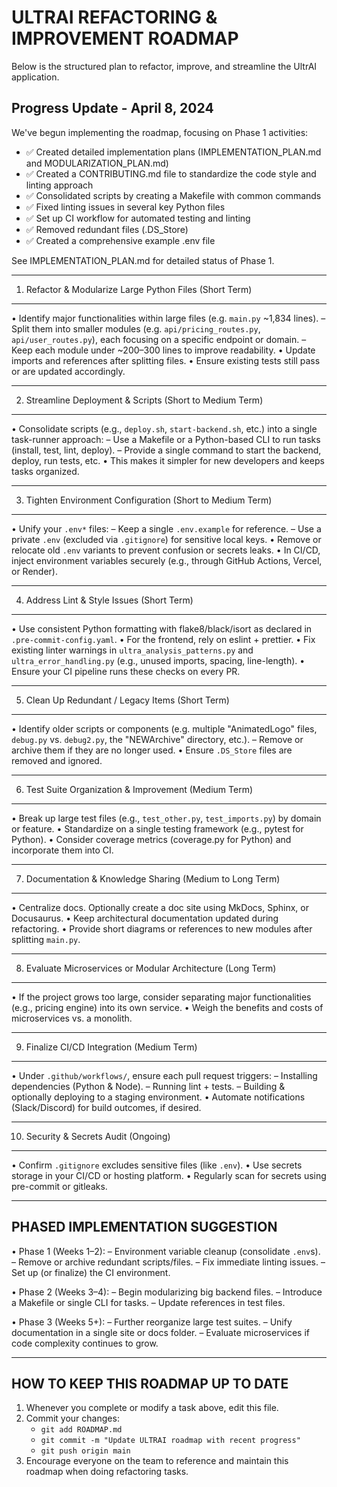 # ULTRAI REFACTORING & IMPROVEMENT ROADMAP

Below is the structured plan to refactor, improve, and streamline the UltrAI application.

## Progress Update - April 8, 2024

We've begun implementing the roadmap, focusing on Phase 1 activities:

- ✅ Created detailed implementation plans (IMPLEMENTATION_PLAN.md and MODULARIZATION_PLAN.md)
- ✅ Created a CONTRIBUTING.md file to standardize the code style and linting approach
- ✅ Consolidated scripts by creating a Makefile with common commands
- ✅ Fixed linting issues in several key Python files
- ✅ Set up CI workflow for automated testing and linting
- ✅ Removed redundant files (.DS_Store)
- ✅ Created a comprehensive example .env file

See IMPLEMENTATION_PLAN.md for detailed status of Phase 1.

--------------------------------------------------------------------------------

1. Refactor & Modularize Large Python Files (Short Term)

--------------------------------------------------------------------------------
• Identify major functionalities within large files (e.g. `main.py` ~1,834 lines).
  – Split them into smaller modules (e.g. `api/pricing_routes.py`, `api/user_routes.py`), each focusing on a specific endpoint or domain.
  – Keep each module under ~200–300 lines to improve readability.
• Update imports and references after splitting files.
• Ensure existing tests still pass or are updated accordingly.

--------------------------------------------------------------------------------

2. Streamline Deployment & Scripts (Short to Medium Term)

--------------------------------------------------------------------------------
• Consolidate scripts (e.g., `deploy.sh`, `start-backend.sh`, etc.) into a single task-runner approach:
  – Use a Makefile or a Python-based CLI to run tasks (install, test, lint, deploy).
  – Provide a single command to start the backend, deploy, run tests, etc.
• This makes it simpler for new developers and keeps tasks organized.

--------------------------------------------------------------------------------

3. Tighten Environment Configuration (Short to Medium Term)

--------------------------------------------------------------------------------
• Unify your `.env*` files:
  – Keep a single `.env.example` for reference.
  – Use a private `.env` (excluded via `.gitignore`) for sensitive local keys.
• Remove or relocate old `.env` variants to prevent confusion or secrets leaks.
• In CI/CD, inject environment variables securely (e.g., through GitHub Actions, Vercel, or Render).

--------------------------------------------------------------------------------

4. Address Lint & Style Issues (Short Term)

--------------------------------------------------------------------------------
• Use consistent Python formatting with flake8/black/isort as declared in `.pre-commit-config.yaml`.
• For the frontend, rely on eslint + prettier.
• Fix existing linter warnings in `ultra_analysis_patterns.py` and `ultra_error_handling.py` (e.g., unused imports, spacing, line-length).
• Ensure your CI pipeline runs these checks on every PR.

--------------------------------------------------------------------------------

5. Clean Up Redundant / Legacy Items (Short Term)

--------------------------------------------------------------------------------
• Identify older scripts or components (e.g. multiple \"AnimatedLogo\" files, `debug.py` vs. `debug2.py`, the \"NEWArchive\" directory, etc.).
  – Remove or archive them if they are no longer used.
• Ensure `.DS_Store` files are removed and ignored.

--------------------------------------------------------------------------------

6. Test Suite Organization & Improvement (Medium Term)

--------------------------------------------------------------------------------
• Break up large test files (e.g., `test_other.py`, `test_imports.py`) by domain or feature.
• Standardize on a single testing framework (e.g., pytest for Python).
• Consider coverage metrics (coverage.py for Python) and incorporate them into CI.

--------------------------------------------------------------------------------

7. Documentation & Knowledge Sharing (Medium to Long Term)

--------------------------------------------------------------------------------
• Centralize docs. Optionally create a doc site using MkDocs, Sphinx, or Docusaurus.
• Keep architectural documentation updated during refactoring.
• Provide short diagrams or references to new modules after splitting `main.py`.

--------------------------------------------------------------------------------

8. Evaluate Microservices or Modular Architecture (Long Term)

--------------------------------------------------------------------------------
• If the project grows too large, consider separating major functionalities (e.g., pricing engine) into its own service.
• Weigh the benefits and costs of microservices vs. a monolith.

--------------------------------------------------------------------------------

9. Finalize CI/CD Integration (Medium Term)

--------------------------------------------------------------------------------
• Under `.github/workflows/`, ensure each pull request triggers:
  – Installing dependencies (Python & Node).
  – Running lint + tests.
  – Building & optionally deploying to a staging environment.
• Automate notifications (Slack/Discord) for build outcomes, if desired.

--------------------------------------------------------------------------------

10. Security & Secrets Audit (Ongoing)

--------------------------------------------------------------------------------
• Confirm `.gitignore` excludes sensitive files (like `.env`).
• Use secrets storage in your CI/CD or hosting platform.
• Regularly scan for secrets using pre-commit or gitleaks.

--------------------------------------------------------------------------------

PHASED IMPLEMENTATION SUGGESTION
--------------------------------------------------------------------------------

• Phase 1 (Weeks 1–2):
  – Environment variable cleanup (consolidate `.env`s).
  – Remove or archive redundant scripts/files.
  – Fix immediate linting issues.
  – Set up (or finalize) the CI environment.

• Phase 2 (Weeks 3–4):
  – Begin modularizing big backend files.
  – Introduce a Makefile or single CLI for tasks.
  – Update references in test files.

• Phase 3 (Weeks 5+):
  – Further reorganize large test suites.
  – Unify documentation in a single site or docs folder.
  – Evaluate microservices if code complexity continues to grow.

--------------------------------------------------------------------------------

HOW TO KEEP THIS ROADMAP UP TO DATE
--------------------------------------------------------------------------------

1. Whenever you complete or modify a task above, edit this file.
2. Commit your changes:
   - `git add ROADMAP.md`
   - `git commit -m "Update ULTRAI roadmap with recent progress"`
   - `git push origin main`
3. Encourage everyone on the team to reference and maintain this roadmap when doing refactoring tasks.
